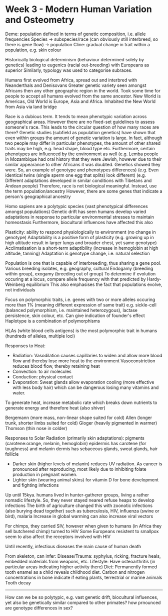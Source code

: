 <!-- SPDX-License-Identifier: zlib-acknowledgement -->
# Week 3 - Modern Human Variation and Osteometry
Deme: population defined in terms of genetic composition, i.e. allele frequencies
Species -> subspecies/race (can obviously still interbreed, so there is gene flow) -> population
Cline: gradual change in trait within a population, e.g. skin colour

Historically biological determinism (behaviour determined solely by genetics) 
leading to eugenics (racial out-breeding) with Europeans as superior
Similarly, typology was used to categorise subraces.

Humans first evolved from Africa, spread out and interbred with Neanderthals and Denisovans
Greater genetic variety seen amongst Africans then any other geographic region in the world.
Took some time for people to accept all humans evolved from the same ancestor.
New World is Americas, Old World is Europe, Asia and Africa.
Inhabited the New World from Asia via land bridge

Race is a dubious term. It tends to mean phenotypic variation across geographical areas.
However there are no fixed-set guidelines to assess someone's race.
This leads to the circular question of how many races are there?
Genetic studies (subfield as population genetics) have shown that even within groups 
the amount of genetic variation is large.
In fact, although two people may differ in particular phenotypes, the amount of other 
shared traits may be high, e.g. head shape, blood type etc.
Furthermore, certain phenotypes are influenced by the environment as well
(e.g. Lemba people in Mozambique had oral history that they were Jewish, 
however due to their similar appearance to other Africans it was doubted.
Genetics showed they were. So, an example of genotype and phenotypes differences)
(e.g. Even identical twins (single sperm one egg that splits) look different)
(e.g. Different adaptations developed in similar conditions with Tibetans and Andean people)
Therefore, race is not biological meaningful. Instead, use the term population/ancestry
However, there are some genes that indicate a person's geographical ancestry

Homo sapiens are a polytypic species (vast phenotypical differences amongst populations) 
Genetic drift has seen humans develop varied adaptations in response to particular 
environmental stresses to maintain homeostasis
Furthermore, biocultural influences have affected this also

Plasticity: ability to respond physiologically to environment (no change in genotype)
Adaptability is a positive form of plasticity
(e.g. growing up in high altitude result in larger lungs and broader chest, yet same genotype)
Acclimatisation is a short-term adaptibility (increase in hemoglobin at high altitude, tanning)
Adaptation is genotype change, i.e. natural selection

Population is one that is capable of interbreeding, thus sharing a gene pool.
Various breeding isolates, e.g. geography, cultural
Endogamy (breeding within group), exogamy (breeding out of group)
To determine if evolution occuring at a locus, compare allele frequency with that predicted 
by Hardy-Weinberg equilibrium 
This also emphasises the fact that populations evolve, not individuals

Focus on polymorphic traits, i.e. genes with two or more alleles occuring more than 1% (meaning different expression of same trait)
e.g. sickle-cell (balanced polymorphism, i.e. maintained heterozygous), lactase persistence, skin colour, etc.
Can give indication of founder's effect
Haplotype is a combination of polymorphisms

HLAs (white blood cells antigens) is the most polymorphic trait in humans 
(hundreds of alleles, multiple loci)

Responses to Heat:
* Radiation: Vasodilation causes capillaries to widen and allow more blood flow and 
             thereby lose more heat to the environment
             Vasoconstriction reduces blood flow, thereby retaining heat 
* Convection: to air molecules
* Conduction: physical contact
* Evaporation: Sweat glands allow evaporation cooling (more effective with less body hair) 
               which can be dangerous losing many vitamins and water.

To generate heat, increase metabolic rate which breaks down nutrients to generate energy 
and therefore heat (also shiver)

Bergemann (more mass, non-linear shape suited for cold)
Allen (longer trunk, shorter limbs suited for cold)
Gloger (heavily pigmented in warmer)
Thomson (thin nose in colder)

Responses to Solar Radiation (primarily skin adaptations):
pigments (carotene:orange, melanin, hemoglobin)
epidermis has carotene (for toughness) and melanin
dermis has sebaceous glands, sweat glands, hair follicle
* Darker skin (higher levels of melanin) reduces UV radiation. 
  As cancer is pronounced after reproducing, most likely due to inhibiting folate production in pregnant women.
* Lighter skin (wearing animal skins) for vitamin D for bone development and fighting infections 

Up until 15kya. humans lived in hunter-gatherer groups, living a rather nomadic lifestyle. 
So, they never stayed neared refuse heaps to develop infections
The birth of agriculture changed this with zoonotic infections (also burying dead together)
such as tuberculosis, HIV, influenza (swine or bird), malaria
Increase in global warming can also increase viral vectors

For chimps, they carried SIV, however when given to humans 
(in Africa they sell butchered chimp) turned to HIV 
Some Europeans resistent to smallpox seem to also affect the receptors involved with HIV

Until recently, infectious diseases the main cause of human death

From skeleton, can infer:
Disease/Trauma: syphylus, ricking, fracture heals, embedded materials from weapons, etc.
Lifestyle: Have osteoarthritis (in particular areas indicating higher activity there)
Diet: Permanently formed tooth enamel as a child reveals childhood diet. 
      Carbon and nitrogen concentrations in bone indicate if eating plants, terrestrial or marine animals
      Tooth decay

----------------------------------------
How can we be so polytypic, e.g. vast genetic drift, biocultural influences, yet also be genetically similar compared to other primates?
how prnounced are genotype differences in sex?
